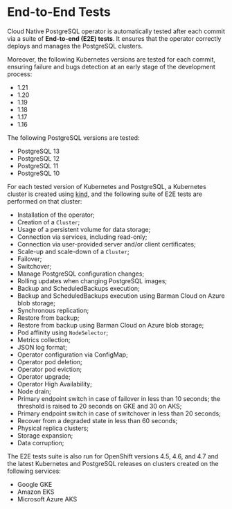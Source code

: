# End-to-End Tests

Cloud Native PostgreSQL operator is automatically tested after each
commit via a suite of **End-to-end (E2E) tests**. It ensures that
the operator correctly deploys and manages the PostgreSQL clusters.

Moreover, the following Kubernetes versions are tested for each commit,
ensuring failure and bugs detection at an early stage of the development
process:

* 1.21
* 1.20
* 1.19
* 1.18
* 1.17
* 1.16

The following PostgreSQL versions are tested:

* PostgreSQL 13
* PostgreSQL 12
* PostgreSQL 11
* PostgreSQL 10

For each tested version of Kubernetes and PostgreSQL, a Kubernetes
cluster is created using [kind](https://kind.sigs.k8s.io/),
and the following suite of E2E tests are performed on that cluster:

* Installation of the operator;
* Creation of a `Cluster`;
* Usage of a persistent volume for data storage;
* Connection via services, including read-only;
* Connection via user-provided server and/or client certificates;
* Scale-up and scale-down of a `Cluster`;
* Failover;
* Switchover;
* Manage PostgreSQL configuration changes;
* Rolling updates when changing PostgreSQL images;
* Backup and ScheduledBackups execution;
* Backup and ScheduledBackups execution using Barman Cloud on Azure blob storage;
* Synchronous replication;
* Restore from backup;
* Restore from backup using Barman Cloud on Azure blob storage;
* Pod affinity using `NodeSelector`;
* Metrics collection;
* JSON log format;
* Operator configuration via ConfigMap;
* Operator pod deletion;
* Operator pod eviction;
* Operator upgrade;
* Operator High Availability;
* Node drain;
* Primary endpoint switch in case of failover in less than 10 seconds;
  the threshold is raised to 20 seconds on GKE and 30 on AKS;
* Primary endpoint switch in case of switchover in less than 20 seconds;
* Recover from a degraded state in less than 60 seconds;
* Physical replica clusters;
* Storage expansion;
* Data corruption;

The E2E tests suite is also run for OpenShift versions 4.5, 4.6, and 4.7
and the latest Kubernetes and PostgreSQL releases on clusters created on the
following services:

* Google GKE
* Amazon EKS
* Microsoft Azure AKS
